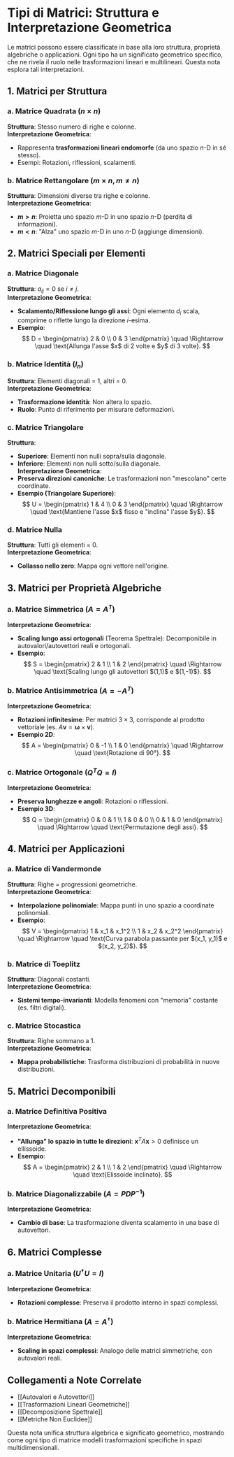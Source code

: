 # Tipi di Matrici: Struttura e Interpretazione Geometrica

Le matrici possono essere classificate in base alla loro struttura, proprietà algebriche o applicazioni. Ogni tipo ha un significato geometrico specifico, che ne rivela il ruolo nelle trasformazioni lineari e multilineari. Questa nota esplora tali interpretazioni.

## 1. **Matrici per Struttura**

### a. Matrice Quadrata ($n \times n$)  
**Struttura**: Stesso numero di righe e colonne.  
**Interpretazione Geometrica**:  
- Rappresenta **trasformazioni lineari endomorfe** (da uno spazio $n$-D in sé stesso).  
- Esempi: Rotazioni, riflessioni, scalamenti.  

### b. Matrice Rettangolare ($m \times n, m \neq n$)  
**Struttura**: Dimensioni diverse tra righe e colonne.  
**Interpretazione Geometrica**:  
- **$m > n$**: Proietta uno spazio $m$-D in uno spazio $n$-D (perdita di informazioni).  
- **$m < n$**: "Alza" uno spazio $m$-D in uno $n$-D (aggiunge dimensioni).  

## 2. **Matrici Speciali per Elementi**

### a. Matrice Diagonale  
**Struttura**: $a_{ij} = 0$ se $i \neq j$.  
**Interpretazione Geometrica**:  
- **Scalamento/Riflessione lungo gli assi**: Ogni elemento $d_i$ scala, comprime o riflette lungo la direzione $i$-esima.  
- **Esempio**:  
  $$ 
  D = \begin{pmatrix} 2 & 0 \\ 0 & 3 \end{pmatrix} \quad \Rightarrow \quad \text{Allunga l'asse $x$ di 2 volte e $y$ di 3 volte}. 
  $$  

### b. Matrice Identità ($I_n$)  
**Struttura**: Elementi diagonali = 1, altri = 0.  
**Interpretazione Geometrica**:  
- **Trasformazione identità**: Non altera lo spazio.  
- **Ruolo**: Punto di riferimento per misurare deformazioni.  

### c. Matrice Triangolare  
**Struttura**:  
- **Superiore**: Elementi non nulli sopra/sulla diagonale.  
- **Inferiore**: Elementi non nulli sotto/sulla diagonale.  
**Interpretazione Geometrica**:  
- **Preserva direzioni canoniche**: Le trasformazioni non "mescolano" certe coordinate.  
- **Esempio (Triangolare Superiore)**:  
  $$ 
  U = \begin{pmatrix} 1 & 4 \\ 0 & 3 \end{pmatrix} \quad \Rightarrow \quad \text{Mantiene l'asse $x$ fisso e "inclina" l'asse $y$}. 
  $$  

### d. Matrice Nulla  
**Struttura**: Tutti gli elementi = 0.  
**Interpretazione Geometrica**:  
- **Collasso nello zero**: Mappa ogni vettore nell'origine.  

## 3. **Matrici per Proprietà Algebriche**

### a. Matrice Simmetrica ($A = A^T$)  
**Interpretazione Geometrica**:  
- **Scaling lungo assi ortogonali** (Teorema Spettrale): Decomponibile in autovalori/autovettori reali e ortogonali.  
- **Esempio**:  
  $$ 
  S = \begin{pmatrix} 2 & 1 \\ 1 & 2 \end{pmatrix} \quad \Rightarrow \quad \text{Scaling lungo gli autovettori $(1,1)$ e $(1,-1)$}. 
  $$  

### b. Matrice Antisimmetrica ($A = -A^T$)  
**Interpretazione Geometrica**:  
- **Rotazioni infinitesime**: Per matrici $3 \times 3$, corrisponde al prodotto vettoriale (es. $A\mathbf{v} = \mathbf{\omega} \times \mathbf{v}$).  
- **Esempio 2D**:  
  $$ 
  A = \begin{pmatrix} 0 & -1 \\ 1 & 0 \end{pmatrix} \quad \Rightarrow \quad \text{Rotazione di 90°}. 
  $$  

### c. Matrice Ortogonale ($Q^T Q = I$)  
**Interpretazione Geometrica**:  
- **Preserva lunghezze e angoli**: Rotazioni o riflessioni.  
- **Esempio 3D**:  
  $$ 
  Q = \begin{pmatrix} 0 & 0 & 1 \\ 1 & 0 & 0 \\ 0 & 1 & 0 \end{pmatrix} \quad \Rightarrow \quad \text{Permutazione degli assi}. 
  $$  

## 4. **Matrici per Applicazioni**

### a. Matrice di Vandermonde  
**Struttura**: Righe = progressioni geometriche.  
**Interpretazione Geometrica**:  
- **Interpolazione polinomiale**: Mappa punti in uno spazio a coordinate polinomiali.  
- **Esempio**:  
  $$ 
  V = \begin{pmatrix} 1 & x_1 & x_1^2 \\ 1 & x_2 & x_2^2 \end{pmatrix} \quad \Rightarrow \quad \text{Curva parabola passante per $(x_1, y_1)$ e $(x_2, y_2)$}. 
  $$  

### b. Matrice di Toeplitz  
**Struttura**: Diagonali costanti.  
**Interpretazione Geometrica**:  
- **Sistemi tempo-invarianti**: Modella fenomeni con "memoria" costante (es. filtri digitali).  

### c. Matrice Stocastica  
**Struttura**: Righe sommano a 1.  
**Interpretazione Geometrica**:  
- **Mappa probabilistiche**: Trasforma distribuzioni di probabilità in nuove distribuzioni.  

## 5. **Matrici Decomponibili**

### a. Matrice Definitiva Positiva  
**Interpretazione Geometrica**:  
- **"Allunga" lo spazio in tutte le direzioni**: $\mathbf{x}^T A \mathbf{x} > 0$ definisce un ellissoide.  
- **Esempio**:  
  $$ 
  A = \begin{pmatrix} 2 & 1 \\ 1 & 2 \end{pmatrix} \quad \Rightarrow \quad \text{Elissoide inclinato}. 
  $$  

### b. Matrice Diagonalizzabile ($A = PDP^{-1}$)  
**Interpretazione Geometrica**:  
- **Cambio di base**: La trasformazione diventa scalamento in una base di autovettori.  

## 6. **Matrici Complesse**

### a. Matrice Unitaria ($U^\dagger U = I$)  
**Interpretazione Geometrica**:  
- **Rotazioni complesse**: Preserva il prodotto interno in spazi complessi.  

### b. Matrice Hermitiana ($A = A^\dagger$)  
**Interpretazione Geometrica**:  
- **Scaling in spazi complessi**: Analogo delle matrici simmetriche, con autovalori reali.  

## **Collegamenti a Note Correlate**  
- [[Autovalori e Autovettori]]  
- [[Trasformazioni Lineari Geometriche]]  
- [[Decomposizione Spettrale]]  
- [[Metriche Non Euclidee]]  

Questa nota unifica struttura algebrica e significato geometrico, mostrando come ogni tipo di matrice modelli trasformazioni specifiche in spazi multidimensionali.